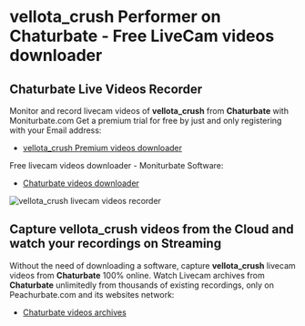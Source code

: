 # vellota_crush Performer on Chaturbate - Free LiveCam videos downloader

## Chaturbate Live Videos Recorder

Monitor and record livecam videos of **vellota_crush** from **Chaturbate** with Moniturbate.com
Get a premium trial for free by just and only registering with your Email address:
* [vellota_crush Premium videos downloader](https://moniturbate.com/request-demo-licence-key.html)

Free livecam videos downloader - Moniturbate Software:
* [Chaturbate videos downloader](https://moniturbate.com/moniturbate-download-software.html)

![vellota_crush livecam videos recorder](https://peachurnet.com/templates/moniturbate-software.png)


## Capture vellota_crush videos from the Cloud and watch your recordings on Streaming

Without the need of downloading a software, capture **vellota_crush** livecam videos from **Chaturbate** 100% online.
Watch Livecam archives from **Chaturbate** unlimitedly from thousands of existing recordings, only on Peachurbate.com and its websites network:
* [Chaturbate videos archives](https://peachurnet.com/)